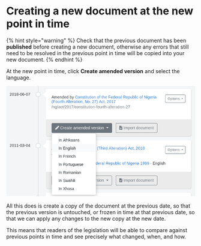 # Creating a new document at the new point in time

{% hint style="warning" %}
Check that the previous document has been **published** before creating a new document, otherwise any errors that still need to be resolved in the previous point in time will be copied into your new document.
{% endhint %}

At the new point in time, click **Create amended version** and select the language.

![](<../../.gitbook/assets/image (183).png>)

All this does is create a copy of the document at the previous date, so that the previous version is untouched, or frozen in time at that previous date, so that we can apply any changes to the new copy at the new date.&#x20;

This means that readers of the legislation will be able to compare against previous points in time and see precisely what changed, when, and how.
